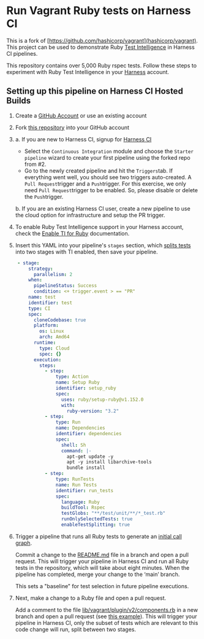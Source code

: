 # Run Vagrant Ruby tests on Harness CI

This is a fork of [https://github.com/hashicorp/vagrant](hashicorp/vagrant). This project can be used to demonstrate Ruby [Test Intelligence](https://developer.harness.io/docs/category/test-intelligence) in Harness CI pipelines.

This repository contains over 5,000 Ruby rspec tests. Follow these steps to experiment with Ruby Test Intelligence in your [Harness](https://www.harness.io/) account.

## Setting up this pipeline on Harness CI Hosted Builds

1. Create a [GitHub Account](https://github.com) or use an existing account

2. Fork [this repository](https://github.com/harness-community/vagrant/fork) into your GitHub account

3.
    a. If you are new to Harness CI, signup for [Harness CI](https://app.harness.io/auth/#/signup)
      * Select the `Continuous Integration` module and choose the `Starter pipeline` wizard to create your first pipeline using the forked repo from #2.
      * Go to the newly created pipeline and hit the `Triggers`tab. If everything went well, you should see two triggers auto-created. A `Pull Request`trigger and a `Push`trigger. For this exercise, we only need `Pull Request`trigger to be enabled. So, please disable or delete the `Push`trigger.
   
    b. If you are an existing Harness CI user, create a new pipeline to use the cloud option for infrastructure and setup the PR trigger.

4. To enable Ruby Test Intelligence support in your Harness account, check the [Enable TI for Ruby](https://developer.harness.io/docs/continuous-integration/use-ci/run-tests/test-intelligence/ti-for-ruby/) documentation.

5. Insert this YAML into your pipeline's `stages` section, which [splits tests](https://developer.harness.io/docs/continuous-integration/use-ci/run-tests/test-intelligence/ti-test-splitting/) into two stages with TI enabled, then save your pipeline.

```yaml
    - stage:
        strategy:
          parallelism: 2
        when:
          pipelineStatus: Success
          condition: <+ trigger.event > == "PR"
        name: test
        identifier: test
        type: CI
        spec:
          cloneCodebase: true
          platform:
            os: Linux
            arch: Amd64
          runtime:
            type: Cloud
            spec: {}
          execution:
            steps:
              - step:
                  type: Action
                  name: Setup Ruby
                  identifier: setup_ruby
                  spec:
                    uses: ruby/setup-ruby@v1.152.0
                    with:
                      ruby-version: "3.2"
              - step:
                  type: Run
                  name: Dependencies
                  identifier: dependencies
                  spec:
                    shell: Sh
                    command: |-
                      apt-get update -y
                      apt -y install libarchive-tools
                      bundle install
              - step:
                  type: RunTests
                  name: Run Tests
                  identifier: run_tests
                  spec:
                    language: Ruby
                    buildTool: Rspec
                    testGlobs: "**/test/unit/**/*_test.rb"
                    runOnlySelectedTests: true
                    enableTestSplitting: true
```

6. Trigger a pipeline that runs all Ruby tests to generate an [initial call graph](https://developer.harness.io/docs/continuous-integration/use-ci/run-tests/set-up-test-intelligence/#generate-the-initial-call-graph).

   Commit a change to the [README.md](../README.md) file in a branch and open a pull request. This will trigger your pipeline in Harness CI and run all Ruby tests in the repository, which will take about eight minutes. When the pipeline has completed, merge your change to the ‘main’ branch.

   This sets a "baseline" for test selection in future pipeline executions.

7. Next, make a change to a Ruby file and open a pull request.

   Add a comment to the file [lib/vagrant/plugin/v2/components.rb](../lib/vagrant/plugin/v2/components.rb) in a new branch and open a pull request (see [this example](https://github.com/harness-community/vagrant/pull/3/files)). This will trigger your pipeline in Harness CI, only the subset of tests which are relevant to this code change will run, split between two stages.